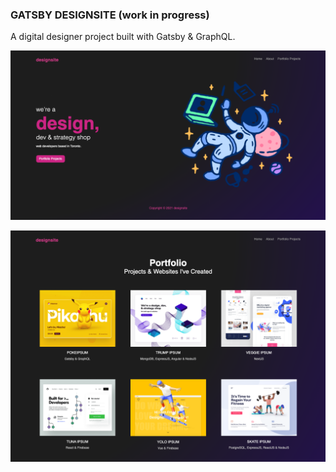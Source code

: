 ### GATSBY DESIGNSITE **(work in progress)**

A digital designer project built with Gatsby & GraphQL.

!["gatsby designsite"](https://github.com/johncabang/gatsby-designsite/blob/main/docs/gatsby-designsite-screenshot001.png?raw=true)

!["gatsby designsite"](https://github.com/johncabang/gatsby-designsite/blob/main/docs/gatsby-designsite-screenshot002.png?raw=true)
